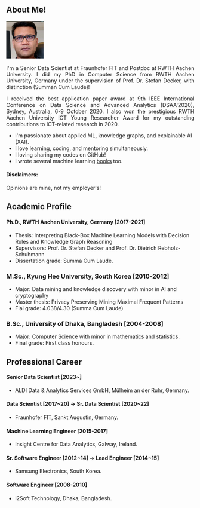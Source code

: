 ## About Me!
<img class="profile-picture" src="img/1664312512000.jpg" width="100">

<p style='text-align: justify;'> I'm a Senior Data Scientist at Fraunhofer FIT and Postdoc at RWTH Aachen University. I did my PhD in Computer Science from RWTH Aachen University, Germany under the supervision of Prof. Dr. Stefan Decker, with distinction (Summan Cum Laude)! </p>

<p style='text-align: justify;'>I received the best application paper award at 9th IEEE International Conference on Data Science and Advanced Analytics (DSAA'2020),  Sydney, Australia, 6-9 October 2020. I also won the prestigious RWTH Aachen University ICT Young Researcher Award for my outstanding contributions to ICT-related research in 2020. </p>

- I'm passionate about applied ML, knowledge graphs, and explainable AI (XAI). 
- I love learning, coding, and mentoring simultaneously. 
- I loving sharing my codes on GitHub! 
- I wrote several machine learning [books](https://www.amazon.com/s?k=Md.+Rezaul+Karim&ref=nb_sb_noss) too.

#### Disclaimers: 
Opinions are mine, not my employer's! 

## Academic Profile
#### Ph.D., RWTH Aachen University, Germany [2017-2021]
- Thesis: Interpreting Black-Box Machine Learning Models with Decision Rules and Knowledge Graph Reasoning 
- Supervisors: Prof. Dr. Stefan Decker and Prof. Dr. Dietrich Rebholz-Schuhmann
- Dissertation grade: Summa Cum Laude.

### M.Sc., Kyung Hee University, South Korea [2010-2012]
- Major: Data mining and knowledge discovery with minor in AI and cryptography
- Master thesis: Privacy Preserving Mining Maximal Frequent Patterns
- Fial grade: 4.038/4.30 (Summa Cum Laude)

### B.Sc., University of Dhaka, Bangladesh [2004-2008]
- Major: Computer Science with minor in mathematics and statistics.
- Final grade: First class honours.

## Professional Career
#### Senior Data Scientist [2023~]
- ALDI Data & Analytics Services GmbH, Mülheim an der Ruhr, Germany. 

#### Data Scientist [2017~20] -> Sr. Data Scientist [2020~22]
- Fraunhofer FIT, Sankt Augustin, Germany. 

#### Machine Learning Engineer [2015-2017]
- Insight Centre for Data Analytics, Galway, Ireland.

#### Sr. Software Engineer [2012~14] -> Lead Engineer [2014~15]
-  Samsung Electronics, South Korea.

#### Software Engineer [2008-2010]
- I2Soft Technology, Dhaka, Bangladesh.
